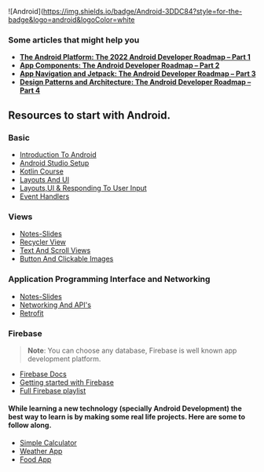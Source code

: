 ![Android](https://img.shields.io/badge/Android-3DDC84?style=for-the-badge&logo=android&logoColor=white



### Some articles that might help you 


- **[The Android Platform: The 2022 Android Developer Roadmap – Part 1](https://getstream.io/blog/android-developer-roadmap/)**
- **[App Components: The Android Developer Roadmap – Part 2](https://getstream.io/blog/android-developer-roadmap-part-2/)**
- **[App Navigation and Jetpack: The Android Developer Roadmap – Part 3](https://getstream.io/blog/android-developer-roadmap-part-3/)**
- **[Design Patterns and Architecture: The Android Developer Roadmap – Part 4](https://getstream.io/blog/design-patterns-and-architecture-the-android-developer-roadmap-part-4/)**


## Resources to start with Android.

### Basic 

- [Introduction To Android](https://google-developer-training.github.io/android-developer-fundamentals-course-concepts-v2/unit-1-get-started/lesson-1-build-your-first-app/1-0-c-introduction-to-android/1-0-c-introduction-to-android.html)
- [Android Studio Setup](https://youtu.be/4M0hNugPJV8)
- [Kotlin Course](https://developer.android.com/courses/pathways/android-basics-kotlin-one)
- [Layouts And UI](https://google-developer-training.github.io/android-developer-fundamentals-course-concepts-v2/unit-1-get-started/lesson-1-build-your-first-app/1-2-c-layouts-and-resources-for-the-ui/1-2-c-layouts-and-resources-for-the-ui.html)
- [Layouts,UI & Responding To User Input](https://youtu.be/o1SZJNYJ7vg)
- [Event Handlers](https://youtu.be/LV_5lOvYAn8)


### Views

- [Notes-Slides](https://piazza.com/class_profile/get_resource/ktlu0ly5db84bb/kuz3vxzyo744i8)
- [Recycler View](https://google-developer-training.github.io/android-developer-fundamentals-course-concepts-v2/unit-2-user-experience/lesson-4-user-interaction/4-5-c-recyclerview/4-5-c-recyclerview.html)
- [Text And Scroll Views](https://google-developer-training.github.io/android-developer-fundamentals-course-concepts-v2/unit-1-get-started/lesson-1-build-your-first-app/1-3-c-text-and-scrolling-views/1-3-c-text-and-scrolling-views.html)
- [Button And Clickable Images](https://google-developer-training.github.io/android-developer-fundamentals-course-concepts-v2/unit-2-user-experience/lesson-4-user-interaction/4-1-c-buttons-and-clickable-images/4-1-c-buttons-and-clickable-images.html)


### Application Programming Interface and Networking

- [Notes-Slides](https://piazza.com/class_profile/get_resource/ktlu0ly5db84bb/kvj97fdgts92ju)
- [Networking And API's](https://youtu.be/k2N3EoZI3eU)
- [Retrofit](https://square.github.io/retrofit/)

### Firebase 

> **Note**: You can choose any database, Firebase is well known app development platform.

- [Firebase Docs](https://firebase.google.com/docs)
- [Getting started with Firebase](https://www.youtube.com/watch?v=dRYnm_k3w1w&t=388s)
- [Full Firebase playlist](https://www.youtube.com/playlist?list=PLS1QulWo1RIbKsL9GqxOLbToLNFFQFJW_)


#### **While learning a new technology (specially Android Development) the best way to learn is by making some real life projects. Here are some to follow along.**

- [Simple Calculator](https://www.youtube.com/watch?v=5sOEBLNLPZE)
- [Weather App](https://www.youtube.com/watch?v=q7NF-2gtfEU)
- [Food App](https://www.youtube.com/watch?v=w4USF9e7b4U)